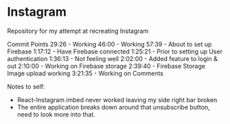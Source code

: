 # Instagram
Repository for my attempt at recreating Instagram

Commit Points
29:26 - Working
46:00 - Working
57:39 - About to set up Firebase
1:17:12 - Have Firebase connected
1:25:21 - Prior to setting up User authentication
1:36:13 - Not feeling well
2:02:00 - Added feature to login & out
2:10:00 - Working on Firebase storage
2:39:40 - Firebase Storage Image upload working
3:21:35 - Working on Comments

Notes to self:
- React-Instagram imbed never worked leaving my side right bar broken
- The entire application breaks down around that unsubscribe button, need to look more into that. 